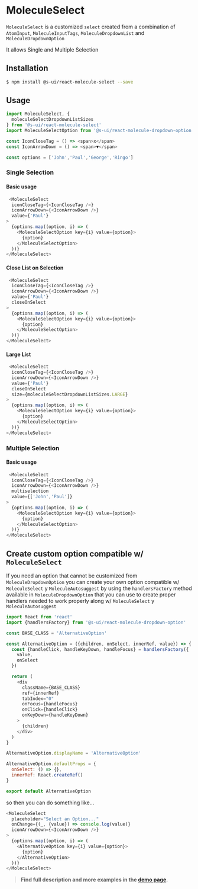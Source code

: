 # MoleculeSelect

`MoleculeSelect` is a customized `select` created from a combination of `AtomInput`, `MoleculeInputTags`, `MoleculeDropdownList` and `MoleculeDropdownOption`

It allows Single and Multiple Selection

## Installation

```sh
$ npm install @s-ui/react-molecule-select --save
```

## Usage

```js
import MoleculeSelect, {
  moleculeSelectDropdownListSizes
} from '@s-ui/react-molecule-select'
import MoleculeSelectOption from '@s-ui/react-molecule-dropdown-option'

const IconCloseTag = () => <span>x</span>  
const IconArrowDown = () => <span>▼</span>  

const options = ['John','Paul','George','Ringo']
```

### Single Selection

#### Basic usage
```js
 <MoleculeSelect
  iconCloseTag={<IconCloseTag />}
  iconArrowDown={<IconArrowDown />}
  value={'Paul'}
>
  {options.map((option, i) => (
    <MoleculeSelectOption key={i} value={option}>
      {option}
    </MoleculeSelectOption>
  ))}
</MoleculeSelect>
```

#### Close List on Selection
```js
 <MoleculeSelect
  iconCloseTag={<IconCloseTag />}
  iconArrowDown={<IconArrowDown />}
  value={'Paul'}
  closeOnSelect
>
  {options.map((option, i) => (
    <MoleculeSelectOption key={i} value={option}>
      {option}
    </MoleculeSelectOption>
  ))}
</MoleculeSelect>
```

#### Large List
```js
 <MoleculeSelect
  iconCloseTag={<IconCloseTag />}
  iconArrowDown={<IconArrowDown />}
  value={'Paul'}
  closeOnSelect
  size={moleculeSelectDropdownListSizes.LARGE}
>
  {options.map((option, i) => (
    <MoleculeSelectOption key={i} value={option}>
      {option}
    </MoleculeSelectOption>
  ))}
</MoleculeSelect>
```

### Multiple Selection

#### Basic usage
```js
 <MoleculeSelect
  iconCloseTag={<IconCloseTag />}
  iconArrowDown={<IconArrowDown />}
  multiselection
  value={['John','Paul']}
>
  {options.map((option, i) => (
    <MoleculeSelectOption key={i} value={option}>
      {option}
    </MoleculeSelectOption>
  ))}
</MoleculeSelect>
```

## Create custom option compatible w/ `MoleculeSelect`

If you need an option that cannot be customized from `MoleculeDropdownOption` you can create your own option compatible w/ `MoleculeSelect` y `MoleculeAutosuggest` by using the `handlersFactory` method available in `MoleculeDropdownOption` that you can use to create proper handlers needed to work properly along w/ `MoleculeSelect` y `MoleculeAutosuggest`

```js
import React from 'react'
import {handlersFactory} from '@s-ui/react-molecule-dropdown-option'

const BASE_CLASS = 'AlternativeOption'

const AlternativeOption = ({children, onSelect, innerRef, value}) => {
  const {handleClick, handleKeyDown, handleFocus} = handlersFactory({
    value,
    onSelect
  })

  return (
    <div
      className={BASE_CLASS}
      ref={innerRef}
      tabIndex="0"
      onFocus={handleFocus}
      onClick={handleClick}
      onKeyDown={handleKeyDown}
    >
      {children}
    </div>
  )
}

AlternativeOption.displayName = 'AlternativeOption'

AlternativeOption.defaultProps = {
  onSelect: () => {},
  innerRef: React.createRef()
}

export default AlternativeOption
```

so then you can do something like...

```js
<MoleculeSelect
  placeholder="Select an Option..."
  onChange={(_, {value}) => console.log(value)}
  iconArrowDown={<IconArrowDown />}
>
  {options.map((option, i) => (
    <AlternativeOption key={i} value={option}>
      {option}
    </AlternativeOption>
  ))}
</MoleculeSelect>
```


> **Find full description and more examples in the [demo page](https://sui-components.now.sh/workbench/molecule/select/demo).**